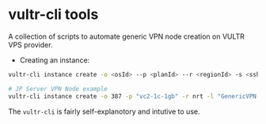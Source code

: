 # vultr-cli tools

A collection of scripts to automate generic VPN node creation on VULTR VPS provider.

- Creating an instance:

```bash
vultr-cli instance create -o <osId> --p <planId> --r <regionId> -s <sshId_0,sshId_1> --script-id <scriptId_0,scriptId_1> -l <label>

# JP Server VPN Node example
vultr-cli instance create -o 387 -p "vc2-1c-1gb" -r nrt -l "GenericVPN-JP" -s "a6fb92f8-b8d1-47c9-9511-8f2dc116714b,6bc9749a-ad09-4d35-add4-fc41afeb8341" --script-id "18a18387-c4ec-4c0a-8fcd-d1151486fa27"
```

The `vultr-cli` is fairly self-explanotory and intutive to use.